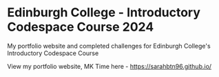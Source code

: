 # Edinburgh College - Introductory Codespace Course 2024

My portfolio website and completed challenges for Edinburgh College's Introductory Codespace Course

View my portfolio website, MK Time here - https://sarahbtn96.github.io/

